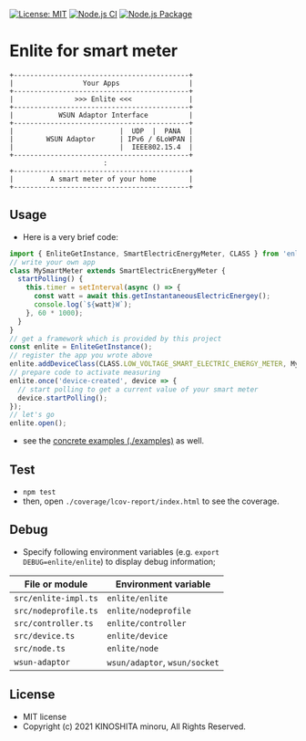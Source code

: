 [![License: MIT](https://img.shields.io/badge/License-MIT-green.svg)](https://opensource.org/licenses/MIT)
[![Node.js CI](https://github.com/smtmt2021/enlite/actions/workflows/node.js.yml/badge.svg)](https://github.com/smtmt2021/enlite/actions/workflows/node.js.yml)
[![Node.js Package](https://github.com/smtmt2021/enlite/actions/workflows/npm-publish.yml/badge.svg)](https://github.com/smtmt2021/enlite/actions/workflows/npm-publish.yml)
# Enlite for smart meter

```
+-------------------------------------------+
|                 Your Apps                 |
+-------------------------------------------+
|               >>> Enlite <<<              |
+-------------------------------------------+
|           WSUN Adaptor Interface          |
+-------------------------------------------+
|                          |  UDP  |  PANA  |
|        WSUN Adaptor      | IPv6 / 6LoWPAN |
|                          |  IEEE802.15.4  |
+-------------------------------------------+
                       :
+-------------------------------------------+
|         A smart meter of your home        |
+-------------------------------------------+
```

## Usage

* Here is a very brief code:
```typescript
import { EnliteGetInstance, SmartElectricEnergyMeter, CLASS } from 'enlite';
// write your own app
class MySmartMeter extends SmartElectricEnergyMeter {
  startPolling() {
    this.timer = setInterval(async () => {
      const watt = await this.getInstantaneousElectricEnergey();
      console.log(`${watt}W`);
    }, 60 * 1000);
  }
}
// get a framework which is provided by this project
const enlite = EnliteGetInstance();
// register the app you wrote above
enlite.addDeviceClass(CLASS.LOW_VOLTAGE_SMART_ELECTRIC_ENERGY_METER, MySmartMeter);
// prepare code to activate measuring
enlite.once('device-created', device => {
  // start polling to get a current value of your smart meter
  device.startPolling();
});
// let's go
enlite.open();
```
* see the [concrete examples (./examples)](./examples/README.md) as well.

## Test

- `npm test`
- then, open `./coverage/lcov-report/index.html` to see the coverage.

## Debug

- Specify following environment variables (e.g. `export DEBUG=enlite/enlite`)
to display debug information;

File or module                    | Environment variable
----------------------------------|---------------------
`src/enlite-impl.ts`              | `enlite/enlite`
`src/nodeprofile.ts`              | `enlite/nodeprofile`
`src/controller.ts`               | `enlite/controller`
`src/device.ts`                   | `enlite/device`
`src/node.ts`                     | `enlite/node`
`wsun-adaptor`                    | `wsun/adaptor`, `wsun/socket`

## License
- MIT license
- Copyright (c) 2021 KINOSHITA minoru, All Rights Reserved.
